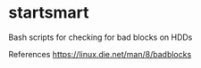 # startsmart
Bash scripts for checking for bad blocks on HDDs

References
https://linux.die.net/man/8/badblocks
